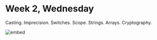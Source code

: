 # Week 2, Wednesday

Casting. Imprecision. Switches. Scope. Strings. Arrays. Cryptography.

![embed](https://www.youtube.com/embed/7ATGN54sSVQ)